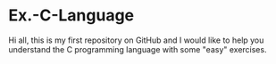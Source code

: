 # Ex.-C-Language
Hi all, this is my first repository on GitHub and I would like to help you understand the C programming language with some "easy" exercises.
